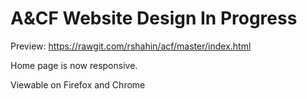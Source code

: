 # A&CF Website Design In Progress

Preview: https://rawgit.com/rshahin/acf/master/index.html

Home page is now responsive.

Viewable on Firefox and Chrome
